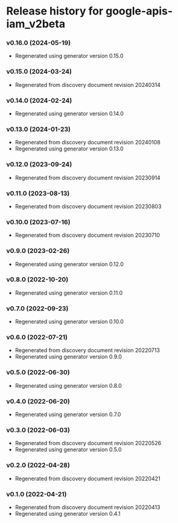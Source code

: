 # Release history for google-apis-iam_v2beta

### v0.16.0 (2024-05-19)

* Regenerated using generator version 0.15.0

### v0.15.0 (2024-03-24)

* Regenerated from discovery document revision 20240314

### v0.14.0 (2024-02-24)

* Regenerated using generator version 0.14.0

### v0.13.0 (2024-01-23)

* Regenerated from discovery document revision 20240108
* Regenerated using generator version 0.13.0

### v0.12.0 (2023-09-24)

* Regenerated from discovery document revision 20230914

### v0.11.0 (2023-08-13)

* Regenerated from discovery document revision 20230803

### v0.10.0 (2023-07-16)

* Regenerated from discovery document revision 20230710

### v0.9.0 (2023-02-26)

* Regenerated using generator version 0.12.0

### v0.8.0 (2022-10-20)

* Regenerated using generator version 0.11.0

### v0.7.0 (2022-09-23)

* Regenerated using generator version 0.10.0

### v0.6.0 (2022-07-21)

* Regenerated from discovery document revision 20220713
* Regenerated using generator version 0.9.0

### v0.5.0 (2022-06-30)

* Regenerated using generator version 0.8.0

### v0.4.0 (2022-06-20)

* Regenerated using generator version 0.7.0

### v0.3.0 (2022-06-03)

* Regenerated from discovery document revision 20220526
* Regenerated using generator version 0.5.0

### v0.2.0 (2022-04-28)

* Regenerated from discovery document revision 20220421

### v0.1.0 (2022-04-21)

* Regenerated from discovery document revision 20220413
* Regenerated using generator version 0.4.1

